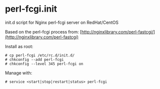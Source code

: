 perl-fcgi.init
==============

init.d script for Nginx perl-fcgi server on RedHat/CentOS

Based on the perl-fcgi process from: [http://nginxlibrary.com/perl-fastcgi/](http://nginxlibrary.com/perl-fastcgi)

Install as root:

    # cp perl-fcgi /etc/rc.d/init.d/
    # chkconfig --add perl-fcgi
    # chkconfig --level 345 perl-fcgi on

Manage with:

    # service <start|stop|restart|status> perl-fcgi
